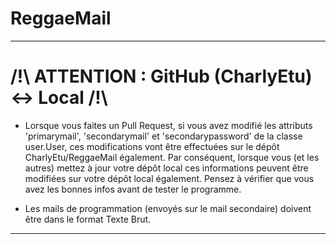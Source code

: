 ReggaeMail
==========
__________
/!\ ATTENTION : GitHub (CharlyEtu) <-> Local /!\
==========
* Lorsque vous faites un Pull Request, si vous avez modifié les attributs 'primarymail', 'secondarymail' et
'secondarypassword' de la classe user.User, ces modifications vont être effectuées sur le dépôt CharlyEtu/ReggaeMail également. Par conséquent, lorsque vous (et les autres) mettez à jour votre dépôt local ces informations peuvent être
modifiées sur votre dépôt local également. Pensez à vérifier que vous avez les bonnes infos avant de tester
le programme.

* Les mails de programmation (envoyés sur le mail secondaire) doivent être dans le format Texte Brut.

__________
